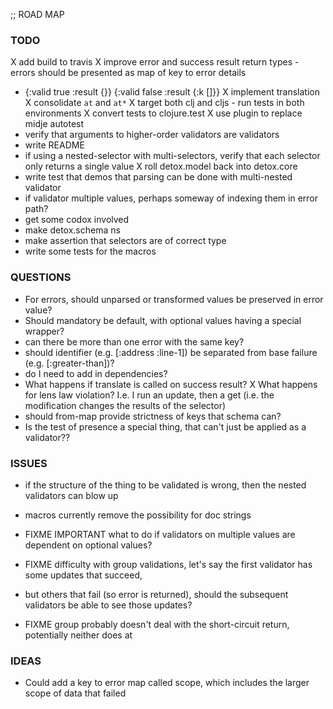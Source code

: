 ;; ROAD MAP

### TODO
 X add build to travis
 X improve error and success result return types - errors should be presented as map of key to error details
   - {:valid true :result {}}  {:valid false :result {:k []}}
 X implement translation
 X consolidate ```at``` and ```at*```
 X target both clj and cljs - run tests in both environments
 X convert tests to clojure.test
    X use plugin to replace midje autotest
 - verify that arguments to higher-order validators are validators
 - write README
 - if using a nested-selector with multi-selectors, verify that each selector only returns a single value
 X roll detox.model back into detox.core
 - write test that demos that parsing can be done with multi-nested validator
 - if validator multiple values, perhaps someway of indexing them in error path?
 - get some codox involved
 - make detox.schema ns
 - make assertion that selectors are of correct type
 - write some tests for the macros

### QUESTIONS
 - For errors, should unparsed or transformed values be preserved in error value?
 - Should mandatory be default, with optional values having a special wrapper?
 - can there be more than one error with the same key?
 - should identifier (e.g. [:address :line-1]) be separated from base failure (e.g. [:greater-than])?
 - do I need to add in dependencies?
 - What happens if translate is called on success result?
 X What happens for lens law violation? I.e. I run an update, then a get (i.e. the modification changes the results of the selector)
 - should from-map provide strictness of keys that schema can?
 - Is the test of presence a special thing, that can't just be applied as a validator??

### ISSUES
 - if the structure of the thing to be validated is wrong, then the nested validators can blow up
 - macros currently remove the possibility for doc strings
 - FIXME IMPORTANT what to do if validators on multiple values are dependent on optional values?

 - FIXME difficulty with group validations, let's say the first validator has some updates that succeed,
 - but others that fail (so error is returned), should the subsequent validators be able to see those updates?
 - FIXME group probably doesn't deal with the short-circuit return, potentially neither does at

### IDEAS
 - Could add a key to error map called scope, which includes the larger scope of data that failed
